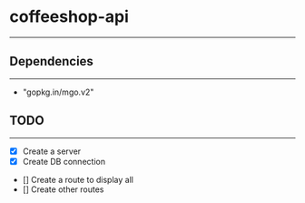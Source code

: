 # coffeeshop-api
***

## Dependencies  
---
* "gopkg.in/mgo.v2"  

## TODO  
---
- [x] Create a server  
- [x] Create DB connection
- []  Create a route to display all  
- []  Create other routes  
